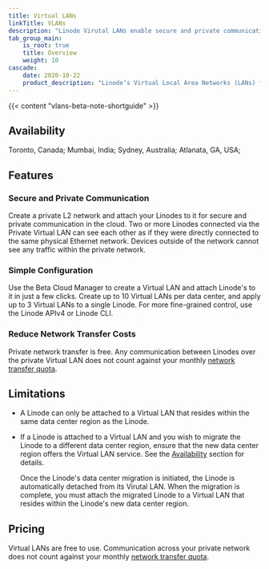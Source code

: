 ```yaml
---
title: Virtual LANs
linkTitle: VLANs
description: "Linode Virutal LANs enable secure and private communication across Linodes within the same data center region. This free service is a great way to keep your cloud workloads secure. Virtual LANs are easy to create using the Linode Cloud Manager, API, and CLI."
tab_group_main:
    is_root: true
    title: Overview
    weight: 10
cascade:
    date: 2020-10-22
    product_description: "Linode’s Virtual Local Area Networks (LANs) feature allows you to create private L2 networks in the cloud where Linodes can communicate privately and securely. Two or more Linodes connected via the Virtual LAN can see each other as if they were directly connected to the same physical Ethernet network."
---
```

{{< content "vlans-beta-note-shortguide" >}}

## Availability

Toronto, Canada; Mumbai, India; Sydney, Australia; Atlanata, GA, USA;

## Features

### Secure and Private Communication

Create a private L2 network and attach your Linodes to it for secure and private communication in the cloud. Two or more Linodes connected via the Private Virtual LAN can see each other as if they were directly connected to the same physical Ethernet network. Devices outside of the network cannot see any traffic within the private network.

### Simple Configuration

Use the Beta Cloud Manager to create a Virtual LAN and attach Linode's to it in just a few clicks. Create up to 10 Virtual LANs per data center, and apply up to 3 Virtual LANs to a single Linode. For more fine-grained control, use the Linode APIv4 or Linode CLI.

### Reduce Network Transfer Costs

Private network transfer is free. Any communication between Linodes over the private Virtual LAN does not count against your monthly [network transfer quota](/docs/guides/network-transfer-quota/).

## Limitations

* A Linode can only be attached to a Virtual LAN that resides within the same data center region as the Linode.

* If a Linode is attached to a Virtual LAN and you wish to migrate the Linode to a different data center region, ensure that the new data center region offers the Virtual LAN service. See the [Availability](#availability) section for details.

    Once the Linode's data center migration is initiated, the Linode is automatically detached from its Virutal LAN. When the migration is complete, you must attach the migrated Linode to a Virtual LAN that resides within the Linode's new data center region.

## Pricing

Virtual LANs are free to use. Communication across your private network does not count against your monthly [network transfer quota](/docs/guides/network-transfer-quota/).
